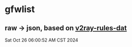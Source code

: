 # gfwlist
## raw -> json, based on [v2ray-rules-dat](https://github.com/Loyalsoldier/v2ray-rules-dat)
Sat Oct 26 06:00:52 AM CST 2024

